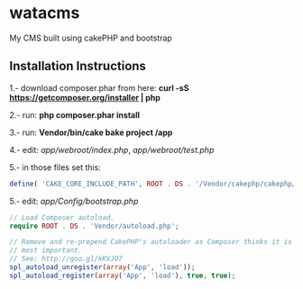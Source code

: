 watacms
=======

My CMS built using cakePHP and bootstrap

Installation Instructions
-------------------------

1.- download composer.phar from here:
    **curl -sS https://getcomposer.org/installer | php**

2.- run:
    **php composer.phar install**

3.- run:
    **Vendor/bin/cake bake project <path to project>/app**

4.- edit:
    *app/webroot/index.php*, *app/webroot/test.php*

5.- in those files set this: 
```php
define( 'CAKE_CORE_INCLUDE_PATH', ROOT . DS . '/Vendor/cakephp/cakephp/lib' );
```

5.- edit:
    *app/Config/bootstrap.php*
```php
// Load Composer autoload.
require ROOT . DS . 'Vendor/autoload.php';

// Remove and re-prepend CakePHP's autoloader as Composer thinks it is the
// most important.
// See: http://goo.gl/kKVJO7
spl_autoload_unregister(array('App', 'load'));
spl_autoload_register(array('App', 'load'), true, true);
```